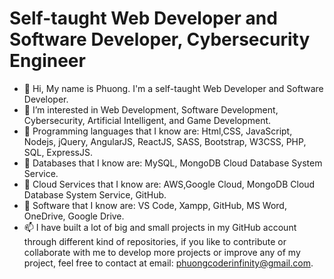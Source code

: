 # Self-taught Web Developer and Software Developer, Cybersecurity Engineer
- 👋 Hi, My name is Phuong. I'm a self-taught Web Developer and Software Developer.
- 👀 I’m interested in Web Development, Software Development, Cybersecurity, Artificial Intelligent, and Game Development.
- 🌱 Programming languages that I know are: Html,CSS, JavaScript, Nodejs, jQuery, AngularJS, ReactJS, SASS, Bootstrap, W3CSS, PHP, SQL, ExpressJS.
- 🌱 Databases that I know are: MySQL, MongoDB Cloud Database System Service. 
- 🌱 Cloud Services that I know are: AWS,Google Cloud, MongoDB Cloud Database System Service, GitHub.
- 🌱 Software that I know are: VS Code, Xampp, GitHub, MS Word, OneDrive, Google Drive.
- 📫 I have built a lot of big and small projects in my GitHub account through different kind of repositories, if you like to contribute 
or collaborate with me to develop more projects or improve any of my project, feel free to contact at email: phuongcoderinfinity@gmail.com.

<!---
phuongtrieu97coder/phuongtrieu97coder is a ✨ special ✨ repository because its `README.md` (this file) appears on your GitHub profile.
You can click the Preview link to take a look at your changes.
--->
